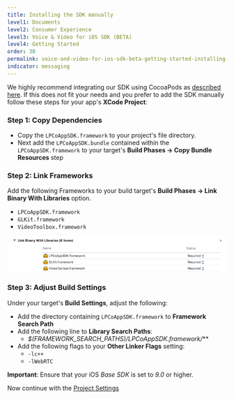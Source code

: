 ```yaml
---
title: Installing the SDK manually
level1: Documents
level2: Consumer Experience
level3: Voice & Video for iOS SDK (BETA)
level4: Getting Started
order: 30
permalink: voice-and-video-for-ios-sdk-beta-getting-started-installing-the-sdk-manually.html
indicator: messaging
---
```

We highly recommend integrating our SDK using CocoaPods as [described here](consumer-experience-voice-video-ios-cocoa-pods.html). If this does not fit your needs and you prefer to add the SDK manually follow these steps for your app's __XCode Project__:

### Step 1: Copy Dependencies

  * Copy the `LPCoAppSDK.framework` to your project's file directory.
  * Next add the `LPCoAppSDK.bundle` contained within the `LPCoAppSDK.framework` to your target's __Build Phases → Copy Bundle Resources__ step

### Step 2: Link Frameworks
Add the following Frameworks to your build target's __Build Phases → Link Binary With Libraries__ option.

  * `LPCoAppSDK.framework`
  * `GLKit.framework`
  * `VideoToolbox.framework`

![Frameworks](img/link_frameworks.png)

### Step 3: Adjust Build Settings
Under your target's **Build Settings**, adjust the following:

  * Add the directory containing `LPCoAppSDK.framework` to **Framework Search Path**
  * Add the following line to **Library Search Paths**: 		
	  * *$(FRAMEWORK_SEARCH_PATHS)/LPCoAppSDK.framework/***
  * Add the following flags to your **Other Linker Flags** setting:
      * `-lc++`
      * `-lWebRTC`

**Important**: Ensure that your iOS *Base SDK* is set to *9.0* or higher.

Now continue with the [Project Settings](consumer-experience-voice-video-ios-project-settings.html)
